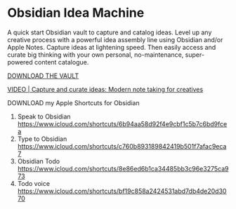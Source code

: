 # Obsidian Idea Machine
A quick start Obsidian vault to capture and catalog ideas. Level up any creative process with a powerful idea assembly line using Obsidian and/or Apple Notes. Capture ideas at lightening speed. Then easily access and curate big thinking with your own personal, no-maintenance, super-powered content catalogue. 

[DOWNLOAD THE VAULT](https://github.com/moremeyou/Obsidian-Idea-Machine/blob/4e237f1837b2de9935d3dc86f1ad3508dd993330/IdeaMachine.zip)

[VIDEO | Capture and curate ideas: Modern note taking for creatives](https://youtu.be/Q6_bC2aGKQk)

DOWNLOAD my Apple Shortcuts for Obsidian
1. Speak to Obsidian
https://www.icloud.com/shortcuts/6b94aa58d92f4e9cbf1c5b7c6bd9fcea
2. Type to Obsidian
https://www.icloud.com/shortcuts/c760b893189842419b501f7afac9eca7
3. Obsidian Todo
https://www.icloud.com/shortcuts/8e86ed6b1ca34485bb3c96e3275ca973
4. Todo voice
https://www.icloud.com/shortcuts/bf19c858a2424531abd7db4de20d3070

